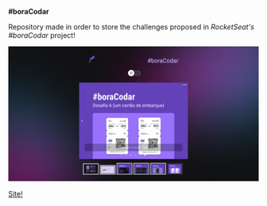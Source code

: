 **#boraCodar**

Repository made in order to store the challenges proposed in *RocketSeat's* *#boraCodar* project!

<img src='./src/assets/capa.png'>

<a href='https://bora-codar-nu.vercel.app/'>Site!</a>